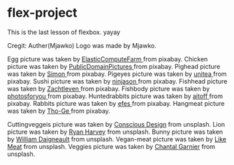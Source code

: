 # flex-project

This is the last lesson of flexbox.  yayay


Cregit:
Auther(Mjawko)
Logo <a src="../Downloads/Unconfortable Realities">was made by Mjawko.

<a href="https://pixabay.com/"></a>
    Egg picture was taken by <a href="https://pixabay.com/users/elasticcomputefarm-1865639/"> ElasticComputeFarm </a> from pixabay.
    Chicken picture was taken by <a href="https://pixabay.com/users/publicdomainpictures-14/"> PublicDomainPictures </a> from pixabay.
    Pighead picture was taken by <a href="https://pixabay.com/users/simon-3/"> Simon </a> from pixabay.
    Pigeyes picture was taken by <a href="https://pixabay.com/users/unitea-14714150/"> unitea </a> from pixabay.
    Sushi picture was taken by <a href="https://pixabay.com/users/ninjason-638329/"> ninjason </a> from pixabay.
    Fishhead picture was taken by <a href="https://pixabay.com/users/zachtleven-9577367/"> Zachtleven </a> from pixabay.
    Fishbody picture was taken by <a href="https://pixabay.com/users/photosforyou-124319/"> photosforyou </a> from pixabay.
    Huntedrabbits picture was taken by <a href="https://pixabay.com/users/aitoff-388338/"> aitoff </a> from pixabay.
    Rabbits picture was taken by <a href="https://pixabay.com/users/efes-18331/"> efes </a> from pixabay.
    Hangmeat picture was taken by <a href="https://pixabay.com/users/tho-ge-113537/"> Tho-Ge </a> from pixabay.


<a href="https://unsplash.com/"></a>
    Cuttingveggeis picture was taken by <a href="https://unsplash.com/@conscious_design">Conscious Design</a> from unsplash.
    Lion picture was taken by  <a href="https://unsplash.com/@tulane45ryan">Ryan Harvey</a> from unsplash.
    Bunny picture was taken by  <a href="https://unsplash.com/@williamdaigneault">William Daigneault</a> from unsplash.
    Vegan-meat picture was taken by  <a href="https://unsplash.com/@likemeat">Like Meat</a> from unsplash.
    Veggies picture was taken by  <a href="https://unsplash.com/@chantalgarnier">Chantal Garnier</a> from unsplash.

